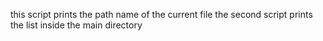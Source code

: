 this script prints the path name of the current file
the second script prints the list inside the main directory
